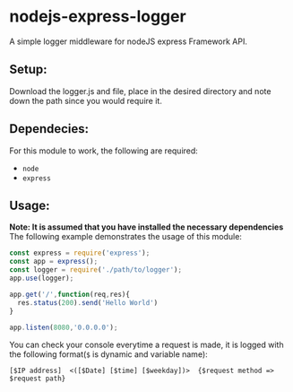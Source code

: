 # nodejs-express-logger
A simple logger middleware for nodeJS express Framework API.

## Setup:
Download the logger.js and file, place in the desired directory and note down the path since you would require it.
## Dependecies:
For this module to work, the following are required:
* `node`
* `express`
## Usage:
**Note: It is assumed that you have installed the necessary dependencies**<br />
The following example demonstrates the usage of this module:
```javascript
const express = require('express');
const app = express();
const logger = require('./path/to/logger');
app.use(logger);

app.get('/',function(req,res){
  res.status(200).send('Hello World')
}
  
app.listen(8080,'0.0.0.0');
```

You can check your console everytime a request is made, it is logged with the following format(`$` is dynamic and variable name):
```
[$IP address]  <([$Date] [$time] [$weekday])>  {$request method => $request path}
```
